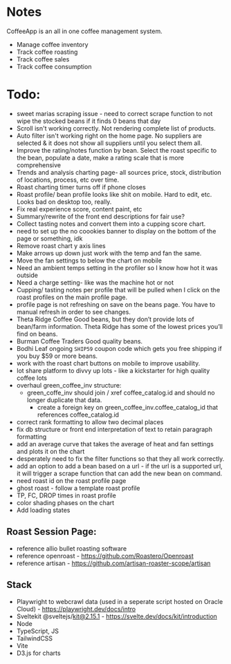 # Notes

CoffeeApp is an all in one coffee management system.

- Manage coffee inventory
- Track coffee roasting
- Track coffee sales
- Track coffee consumption

# Todo:

- sweet marias scraping issue - need to correct scrape function to not wipe the stocked beans if it finds 0 beans that day
- Scroll isn't working correctly. Not rendering complete list of products.
- Auto filter isn't working right on the home page. No suppliers are selected & it does not show all suppliers until you select them all.
- Improve the rating/notes function by bean. Select the roast specific to the bean, populate a date, make a rating scale that is more comprehensive
- Trends and analysis charting page- all sources price, stock, distribution of locations, process, etc over time.
- Roast charting timer turns off if phone closes
- Roast profile/ bean profile looks like shit on mobile. Hard to edit, etc. Looks bad on desktop too, really. 
- Fix real experience score, content paint, etc
- Summary/rewrite of the front end descriptions for fair use? 
- Collect tasting notes and convert them into a cupping score chart.
- need to set up the no coookies banner to display on the bottom of the page or something, idk
- Remove roast chart y axis lines
- Make arrows up down just work with the temp and fan the same.
- Move the fan settings to below the chart on mobile
- Need an ambient temps setting in the profiler so I know how hot it was outside
- Need a charge setting- like was the machine hot or not
- Cupping/ tasting notes per profile that will be pulled when I click on the roast profiles on the main profile page.
- profile page is not refreshing on save on the beans page. You have to manual refresh in order to see changes.
- Theta Ridge Coffee Good beans, but they don’t provide lots of bean/farm information. Theta Ridge has some of the lowest prices you’ll find on beans.
- Burman Coffee Traders Good quality beans.
- Bodhi Leaf ongoing `SHIP59` coupon code which gets you free shipping if you buy $59 or more beans.
- work with the roast chart buttons on mobile to improve usability. 
- lot share platform to divvy up lots - like a kickstarter for high quality coffee lots
- overhaul green_coffee_inv structure:
  - green_coffe_inv should join / xref coffee_catalog.id and should no longer duplicate that data.
    - create a foreign key on green_coffee_inv.coffee_catalog_id that references coffee_catalog.id
- correct rank formatting to allow two decimal places
- fix db structure or front end interpretation of text to retain paragraph formatting
- add an average curve that takes the average of heat and fan settings and plots it on the chart
- desperately need to fix the filter functions so that they all work correctly. 
- add an option to add a bean based on a url - if the url is a supported url, it will trigger a scrape function that can add the new bean on command. 
- need roast id on the roast profile page
- ghost roast - follow a template roast profile
- TP, FC, DROP times in roast profile
- color shading phases on the chart
- Add loading states

## Roast Session Page:

- reference allio bullet roasting software
- reference openroast - https://github.com/Roastero/Openroast
- reference artisan - https://github.com/artisan-roaster-scope/artisan

## Stack

- Playwright to webcrawl data (used in a seperate script hosted on Oracle Cloud) - https://playwright.dev/docs/intro
- Sveltekit @sveltejs/kit@2.15.1 - https://svelte.dev/docs/kit/introduction
- Node
- TypeScript, JS
- TailwindCSS
- Vite
- D3.js for charts
